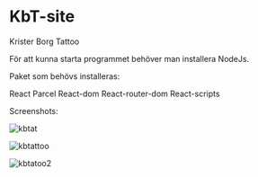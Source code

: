 # KbT-site
Krister Borg Tattoo

För att kunna starta programmet behöver man installera NodeJs.

Paket som behövs installeras:

React
Parcel
React-dom
React-router-dom
React-scripts


  Screenshots:
  
 ![kbtat](https://user-images.githubusercontent.com/89778044/232761699-58339e8f-b19a-4f3a-93ff-a3a777f7172e.png)


![kbtattoo](https://user-images.githubusercontent.com/89778044/232761741-1fbfb0c6-ff89-4394-acf2-9c1ba0901934.png)


![kbtatoo2](https://user-images.githubusercontent.com/89778044/232761759-64229c03-8a51-4584-b7b1-8c8d8df73e0e.png)
